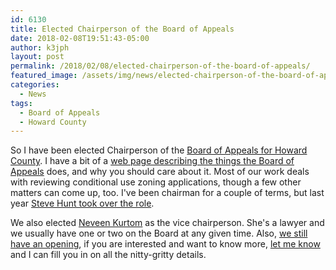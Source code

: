 ```yaml
---
id: 6130
title: Elected Chairperson of the Board of Appeals
date: 2018-02-08T19:51:43-05:00
author: k3jph
layout: post
permalink: /2018/02/08/elected-chairperson-of-the-board-of-appeals/
featured_image: /assets/img/news/elected-chairperson-of-the-board-of-appeals.jpg
categories:
  - News
tags:
  - Board of Appeals
  - Howard County
---
```

So I have been elected Chairperson of the [Board of Appeals for
Howard
County](https://cc.howardcountymd.gov/Zoning-Land-Use/Board-of-Appeals).  I
have a bit of a [web page describing the things the Board of
Appeals](/service) does, and why you should care about
it.  Most of our work deals with reviewing conditional use zoning
applications, though a few other matters can come up, too.  I've
been chairman for a couple of terms, but last year [Steve Hunt took
over the role](http://stevehunt4hoco.com/).

We also elected [Neveen Kurtom](http://www.mymarylandattorney.com/)
as the vice chairperson.  She's a lawyer and we usually have one
or two on the Board at any given time.  Also, [we still have an
opening](/county-council-seeks-new-member-board-appeals), if you
are interested and want to know more, [let me know](/contact-me)
and I can fill you in on all the nitty-gritty details.
